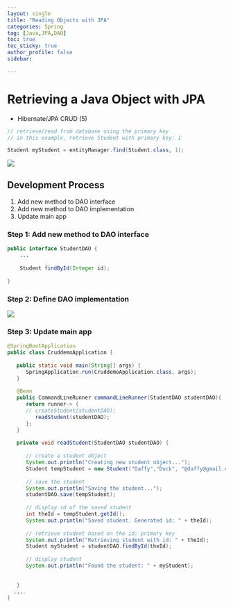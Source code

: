 ```yaml
---
layout: single
title: "Reading Objects with JPA"
categories: Spring
tag: [Java,JPA,DAO]
toc: true
toc_sticky: true
author_profile: false
sidebar:

---
```

# Retrieving a Java Object with JPA
- Hibernate/JPA CRUD (5)

  
```java
// retrieve/read from database using the primary key
// in this example, retrieve Student with primary key: 1

Student myStudent = entityManager.find(Student.class, 1);
```

![](https://i.imgur.com/qo6qRUZ.png)

## Development Process
1. Add new method to DAO interface
2. Add new method to DAO implementation
3. Update main app

### Step 1: Add new method to DAO interface
```java
public interface StudentDAO {  
	...
	
    Student findById(Integer id);  
    
}
```

### Step 2: Define DAO implementation
![](https://i.imgur.com/w85OG9T.png)

### Step 3: Update main app
```java
@SpringBootApplication  
public class CruddemoApplication {  
  
   public static void main(String[] args) {  
      SpringApplication.run(CruddemoApplication.class, args);  
   }  
  
   @Bean  
   public CommandLineRunner commandLineRunner(StudentDAO studentDAO){  
      return runner-> {  
      // createStudent(studentDAO);  
         readStudent(studentDAO);  
      };  
   }  
  
   private void readStudent(StudentDAO studentDAO) {  
  
      // create a student object  
      System.out.println("Creating new student object...");  
      Student tempStudent = new Student("Daffy","Duck", "@daffy@gmail.com");  
  
      // save the student  
      System.out.println("Saving the student...");  
      studentDAO.save(tempStudent);  
  
      // display id of the saved student  
      int theId = tempStudent.getId();  
      System.out.println("Saved student. Generated id: " + theId);  
  
      // retrieve student based on the id: primary key  
      System.out.println("Retrieving student with id: " + theId);  
      Student myStudent = studentDAO.findById(theId);  
  
      // display student  
      System.out.println("Found the student: " + myStudent);  
  
  
   }  
  ....
}
```